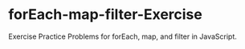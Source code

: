 # forEach-map-filter-Exercise
Exercise Practice Problems for forEach, map, and filter in JavaScript.
